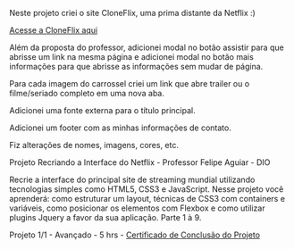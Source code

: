 
Neste projeto criei o site CloneFlix, uma prima distante da Netflix :)

<a href="https://danianith.github.io/BootCamp_JavaScript_Game_Developer/projeto_netflix/index.html" target="_blank">Acesse a CloneFlix aqui </a>

Além da proposta do professor, adicionei modal no botão assistir para que abrisse um link na mesma página e adicionei modal no botão mais informações para que abrisse as informações sem mudar de página.

Para cada imagem do carrossel criei um link que abre trailer ou o filme/seriado completo em uma nova aba.

Adicionei uma fonte externa para o título principal.

Adicionei um footer com as minhas informações de contato.

Fiz alterações de nomes, imagens, cores, etc.


Projeto Recriando a Interface do Netflix - Professor Felipe Aguiar - DIO

Recrie a interface do principal site de streaming mundial utilizando tecnologias simples como HTML5, CSS3 e JavaScript. 
Nesse projeto você aprenderá: como estruturar um layout, técnicas de CSS3 com containers e variáveis, como posicionar os elementos com Flexbox e como utilizar plugins Jquery a favor da sua aplicação. Parte 1 à 9.

Projeto 1/1 - Avançado - 5 hrs - <a href="https://certificates.digitalinnovation.one/6F408A31" target="_blank"> Certificado de Conclusão do Projeto </a>
